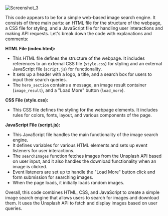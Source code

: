 ![Screenshot_3](https://github.com/Cosaslearning/image-search-engine/assets/100014446/61834461-2275-4ace-b0aa-e74f17ff0da4)

This code appears to be for a simple web-based image search engine. It consists of three main parts: an HTML file for the structure of the webpage, a CSS file for styling, and a JavaScript file for handling user interactions and making API requests. Let's break down the code with explanations and comments:

**HTML File (index.html):**

- This HTML file defines the structure of the webpage. It includes references to an external CSS file (`style.css`) for styling and an external JavaScript file (`script.js`) for functionality.
- It sets up a header with a logo, a title, and a search box for users to input their search queries.
- The `hero_section` contains a message, an image result container (`image_result`), and a "Load More" button (`load_more`).

**CSS File (style.css):**

- This CSS file defines the styling for the webpage elements. It includes rules for colors, fonts, layout, and various components of the page.

**JavaScript File (script.js):**

- This JavaScript file handles the main functionality of the image search engine.
- It defines variables for various HTML elements and sets up event listeners for user interactions.
- The `searchImages` function fetches images from the Unsplash API based on user input, and it also handles the download functionality when an image is clicked.
- Event listeners are set up to handle the "Load More" button click and form submission for searching images.
- When the page loads, it initially loads random images.

Overall, this code combines HTML, CSS, and JavaScript to create a simple image search engine that allows users to search for images and download them. It uses the Unsplash API to fetch and display images based on user queries.
